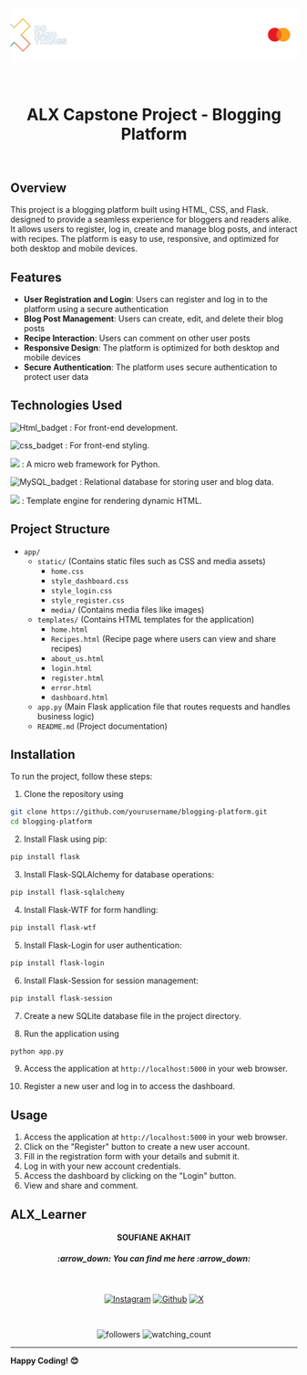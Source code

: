 <p align="center">
  <img src="https://raw.githubusercontent.com/sfanxAK/alx_html_css/refs/heads/main/html_advanced/media/readme_banner.png" alt="ALX Logo" hieght="200"/>
</p>
<br>  
<h1 align="center">ALX Capstone Project - Blogging Platform</h1>
<br>

## Overview

This project is a blogging platform built using HTML, CSS, and Flask. designed to provide a seamless experience for bloggers and readers alike. It allows users to register, log in, create and manage blog posts, and interact with recipes. The platform is easy to use, responsive, and optimized for both desktop and mobile devices.

## Features

- **User Registration and Login**: Users can register and log in to the platform using a secure authentication 
- **Blog Post Management**: Users can create, edit, and delete their blog posts
- **Recipe Interaction**: Users can comment on other user posts
- **Responsive Design**: The platform is optimized for both desktop and mobile devices
- **Secure Authentication**: The platform uses secure authentication to protect user data

## Technologies Used

<img src="https://img.shields.io/badge/HTML5-E34F26?style=for-the-badge&logo=html5&logoColor=white" alt="Html_badget"/>   :  For front-end development.

<img src="https://img.shields.io/badge/CSS3-1572B6?style=for-the-badge&logo=css3&logoColor=white" alt="css_badget" />   :  For front-end styling.

<img src="https://img.shields.io/badge/Flask-000000?style=for-the-badge&logo=flask&logoColor=white">   :  A micro web framework for Python.

<img src="https://img.shields.io/badge/MySQL-005C84?style=for-the-badge&logo=mysql&logoColor=white" alt="MySQL_badget">   :  Relational database for storing user and blog data.

<img src="https://img.shields.io/badge/jinja-white.svg?style=for-the-badge&logo=jinja&logoColor=black">   :  Template engine for rendering dynamic HTML.


## Project Structure

- `app/`
    - `static/` (Contains static files such as CSS and media assets)
        - `home.css`
        - `style_dashboard.css`
        - `style_login.css`
        - `style_register.css`
        - `media/` (Contains media files like images)
    - `templates/` (Contains HTML templates for the application)
        - `home.html`
        - `Recipes.html` (Recipe page where users can view and share recipes)
        - `about_us.html`
        - `login.html`
        - `register.html`
        - `error.html`
        - `dashboard.html`
    - `app.py` (Main Flask application file that routes requests and handles business logic)
    - `README.md` (Project documentation)


## Installation

To run the project, follow these steps:

1. Clone the repository using 
```bash
git clone https://github.com/yourusername/blogging-platform.git
cd blogging-platform
```

2. Install Flask using pip: 
```bash
pip install flask
```

3. Install Flask-SQLAlchemy for database operations:
 ```bash
 pip install flask-sqlalchemy
 ```

4. Install Flask-WTF for form handling:
 ```bash
 pip install flask-wtf
 ```

5. Install Flask-Login for user authentication:
 ```bash
 pip install flask-login
 ```

6. Install Flask-Session for session management:
 ```bash
 pip install flask-session
 ```

7. Create a new SQLite database file in the project directory.

8. Run the application using 
```bash
python app.py
```

9. Access the application at `http://localhost:5000` in your web browser.

10. Register a new user and log in to access the dashboard.


## Usage

1. Access the application at `http://localhost:5000` in your web browser.
2. Click on the "Register" button to create a new user account.
3. Fill in the registration form with your details and submit it.
4. Log in with your new account credentials.
5. Access the dashboard by clicking on the "Login" button.
6. View and share and comment.

## ALX_Learner

<h4 align="center">SOUFIANE AKHAIT</h4>

<h5 align="center">:arrow_down:  <i>You can find me here</i>  :arrow_down:</h5>
<br>
<p align="center">
  <a href="https://www.instagram.com/akhiat.soufiane" target="_blank"><img src="https://img.shields.io/badge/Instagram-%23E4405F.svg?&style=flat-square&logo=instagram&logoColor=white" alt="Instagram"></a>
  <space>     </space><a href="https://github.com/sfanxAK" target="_blank"><img src="https://img.shields.io/badge/GitHub-100000?style=for-the-badge&logo=github&logoColor=white" alt="Github"/></a>
  <space>     </space> <a href="https://twitter.com/MrSloplop" target="_blank"><img src="https://img.shields.io/badge/X-000000?style=for-the-badge&logo=x&logoColor=white" alt="X"/></a>
</p>
<br>
<p align="center">
  <img alt="followers" src="https://img.shields.io/github/followers/sfanxAK?label=Followers&style=social" target="_blank"/>
  <space>     </space><img src="https://komarev.com/ghpvc/?username=sfanxAK&color=brightgreen" alt="watching_count"/>
</p>

---

**Happy Coding! 😊**
